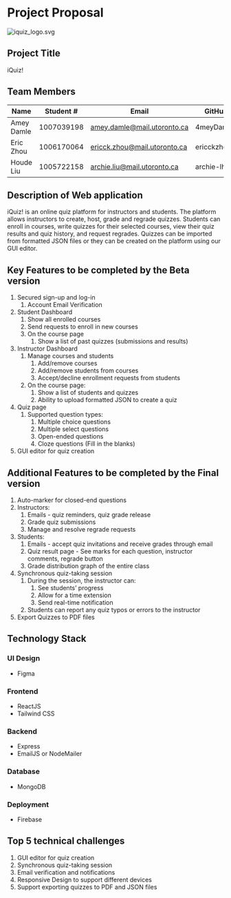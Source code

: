 # Project Proposal

![iquiz_logo.svg](Project%20Proposal%20f4e1add2a2494de4ac688e86d985fc0b/iquiz_logo.svg)

## Project Title

iQuiz!

## Team Members

| Name | Student # | Email | GitHub |
| --- | --- | --- | --- |
| Amey Damle | 1007039198 | amey.damle@mail.utoronto.ca | 4meyDam1e |
| Eric Zhou | 1006170064 | ericck.zhou@mail.utoronto.ca | ericckzhou |
| Houde Liu | 1005722158 | archie.liu@mail.utoronto.ca | archie-lhd |

## Description of Web application

iQuiz! is an online quiz platform for instructors and students. The platform allows instructors to create, host, grade and regrade quizzes. Students can enroll in courses, write quizzes for their selected courses, view their quiz results and quiz history, and request regrades. Quizzes can be imported from formatted JSON files or they can be created on the platform using our GUI editor.

## Key Features to be completed by the Beta version

1. Secured sign-up and log-in
    1. Account Email Verification
2. Student Dashboard
    1. Show all enrolled courses
    2. Send requests to enroll in new courses
    3. On the course page
        1. Show a list of past quizzes (submissions and results)
3. Instructor Dashboard
    1. Manage courses and students
        1. Add/remove courses
        2. Add/remove students from courses
        3. Accept/decline enrollment requests from students
    2. On the course page: 
        1. Show a list of students and quizzes
        2. Ability to upload formatted JSON to create a quiz
4. Quiz page
    1. Supported question types:
        1. Multiple choice questions
        2. Multiple select questions
        3. Open-ended questions
        4. Cloze questions (Fill in the blanks)
5. GUI editor for quiz creation

## Additional Features to be completed by the Final version

1. Auto-marker for closed-end questions
2. Instructors:
    1. Emails - quiz reminders, quiz grade release
    2. Grade quiz submissions
    3. Manage and resolve regrade requests
3. Students:
    1. Emails - accept quiz invitations and receive grades through email
    2. Quiz result page - See marks for each question, instructor comments, regrade button
    3. Grade distribution graph of the entire class
4. Synchronous quiz-taking session 
    1. During the session, the instructor can:
        1. See students’ progress
        2. Allow for a time extension
        3. Send real-time notification
    2. Students can report any quiz typos or errors to the instructor
5. Export Quizzes to PDF files

## Technology Stack

### UI Design

- Figma

### Frontend

- ReactJS
- Tailwind CSS

### Backend

- Express
- EmailJS or NodeMailer

### Database

- MongoDB

### Deployment

- Firebase

## Top 5 technical challenges

1. GUI editor for quiz creation
2. Synchronous quiz-taking session
3. Email verification and notifications
4. Responsive Design to support different devices
5. Support exporting quizzes to PDF and JSON files